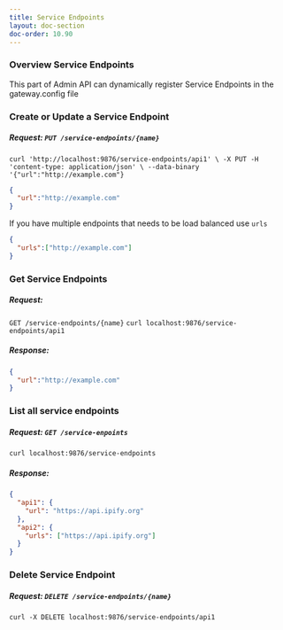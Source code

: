 ```yaml
---
title: Service Endpoints
layout: doc-section
doc-order: 10.90
---
```


### Overview Service Endpoints

This part of Admin API can dynamically register Service Endpoints in the gateway.config file

### Create or Update a Service Endpoint
##### Request: `PUT /service-endpoints/{name}`

`curl 'http://localhost:9876/service-endpoints/api1' \
-X PUT -H 'content-type: application/json' \
--data-binary '{"url":"http://example.com"}`

```json
{
  "url":"http://example.com"
}
```
If you have multiple endpoints that needs to be load balanced use `urls`
```json
{
  "urls":["http://example.com"]
}
```

### Get Service Endpoints

##### Request: 
`GET /service-endpoints/{name}`
`curl localhost:9876/service-endpoints/api1`

##### Response:
```json
{
  "url":"http://example.com"
}
```

### List all service endpoints

##### Request: `GET /service-enpoints`
`curl localhost:9876/service-endpoints`
##### Response: 
```json
{
  "api1": {
    "url": "https://api.ipify.org"
  },
  "api2": {
    "urls": ["https://api.ipify.org"]
  }
}
```

### Delete Service Endpoint

##### Request: `DELETE /service-endpoints/{name}` 
`curl -X DELETE localhost:9876/service-endpoints/api1`
